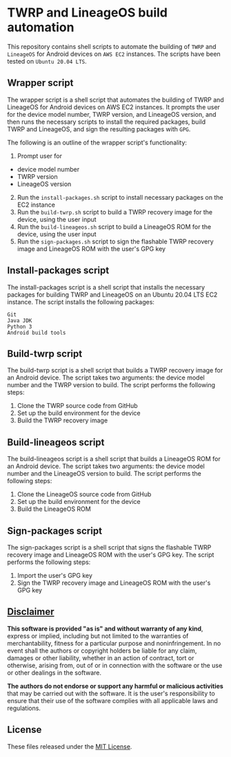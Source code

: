 # TWRP and LineageOS build automation

This repository contains shell scripts to automate the building of `TWRP` and `LineageOS` for Android devices on `AWS EC2` instances. The scripts have been tested on `Ubuntu 20.04 LTS`.

## Wrapper script
The wrapper script is a shell script that automates the building of TWRP and LineageOS for Android devices on AWS EC2 instances. It prompts the user for the device model number, TWRP version, and LineageOS version, and then runs the necessary scripts to install the required packages, build TWRP and LineageOS, and sign the resulting packages with `GPG`.

The following is an outline of the wrapper script's functionality:

1. Prompt user for
- device model number
- TWRP version
- LineageOS version
2. Run the `install-packages.sh` script to install necessary packages on the EC2 instance
3. Run the `build-twrp.sh` script to build a TWRP recovery image for the device, using the user input
4. Run the `build-lineageos.sh` script to build a LineageOS ROM for the device, using the user input
5. Run the `sign-packages.sh` script to sign the flashable TWRP recovery image and LineageOS ROM with the user's GPG key

## Install-packages script
The install-packages script is a shell script that installs the necessary packages for building TWRP and LineageOS on an Ubuntu 20.04 LTS EC2 instance. The script installs the following packages:

```
Git
Java JDK
Python 3
Android build tools
```

## Build-twrp script
The build-twrp script is a shell script that builds a TWRP recovery image for an Android device. The script takes two arguments: the device model number and the TWRP version to build. The script performs the following steps:

1. Clone the TWRP source code from GitHub
2. Set up the build environment for the device
3. Build the TWRP recovery image

## Build-lineageos script
The build-lineageos script is a shell script that builds a LineageOS ROM for an Android device. The script takes two arguments: the device model number and the LineageOS version to build. The script performs the following steps:

1. Clone the LineageOS source code from GitHub
2. Set up the build environment for the device
3. Build the LineageOS ROM


## Sign-packages script
The sign-packages script is a shell script that signs the flashable TWRP recovery image and LineageOS ROM with the user's GPG key. The script performs the following steps:

1. Import the user's GPG key
2. Sign the TWRP recovery image and LineageOS ROM with the user's GPG key

## [Disclaimer](DISCLAIMER)
**This software is provided "as is" and without warranty of any kind**, express or implied, including but not limited to the warranties of merchantability, fitness for a particular purpose and noninfringement. In no event shall the authors or copyright holders be liable for any claim, damages or other liability, whether in an action of contract, tort or otherwise, arising from, out of or in connection with the software or the use or other dealings in the software.

**The authors do not endorse or support any harmful or malicious activities** that may be carried out with the software. It is the user's responsibility to ensure that their use of the software complies with all applicable laws and regulations.

## License

These files released under the [MIT License](LICENSE).
